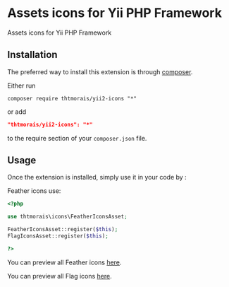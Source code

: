 Assets icons for Yii PHP Framework
==================================================================
Assets icons for Yii PHP Framework

Installation
------------

The preferred way to install this extension is through [composer](http://getcomposer.org/download/).

Either run

```shell
composer require thtmorais/yii2-icons "*"
```

or add

```json
"thtmorais/yii2-icons": "*"
```

to the require section of your `composer.json` file.


Usage
-----

Once the extension is installed, simply use it in your code by  :

Feather icons use:

```php
<?php

use thtmorais\icons\FeatherIconsAsset;

FeatherIconsAsset::register($this);
FlagIconsAsset::register($this);

?>
```

You can preview all Feather icons [here](https://feathericons.com/).

You can preview all Flag icons [here](https://flagicons.lipis.dev/).
